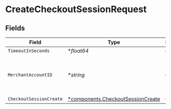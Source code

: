 # CreateCheckoutSessionRequest


## Fields

| Field                                                                                 | Type                                                                                  | Required                                                                              | Description                                                                           |
| ------------------------------------------------------------------------------------- | ------------------------------------------------------------------------------------- | ------------------------------------------------------------------------------------- | ------------------------------------------------------------------------------------- |
| `TimeoutInSeconds`                                                                    | **float64*                                                                            | :heavy_minus_sign:                                                                    | N/A                                                                                   |
| `MerchantAccountID`                                                                   | **string*                                                                             | :heavy_minus_sign:                                                                    | The ID of the merchant account to use for this request.                               |
| `CheckoutSessionCreate`                                                               | [*components.CheckoutSessionCreate](../../models/components/checkoutsessioncreate.md) | :heavy_minus_sign:                                                                    | N/A                                                                                   |